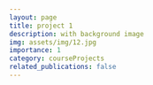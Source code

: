```yaml
---
layout: page
title: project 1
description: with background image
img: assets/img/12.jpg
importance: 1
category: courseProjects
related_publications: false
---
```

